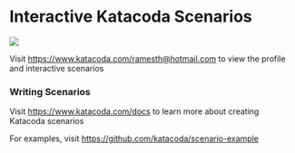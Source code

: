 # Interactive Katacoda Scenarios

[![](http://shields.katacoda.com/katacoda/ramesth@hotmail.com/count.svg)](https://www.katacoda.com/ramesth@hotmail.com "Get your profile on Katacoda.com")

Visit https://www.katacoda.com/ramesth@hotmail.com to view the profile and interactive scenarios

### Writing Scenarios
Visit https://www.katacoda.com/docs to learn more about creating Katacoda scenarios

For examples, visit https://github.com/katacoda/scenario-example
